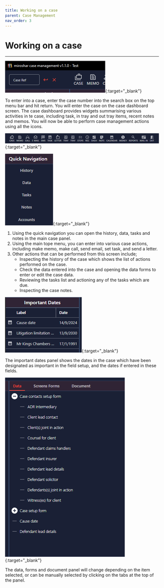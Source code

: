 ```yaml
---
title: Working on a case
parent: Case Management
nav_order: 3
---
```


# Working on a case

---

<!-- prettier-ignore -->
[![Case Ref Search](/assets/images/case-ref-search.png)](/assets/images/case-ref-search.png){:target="_blank"}

To enter into a case, enter the case number into the search box on the top menu bar and hit return.
You will enter the case on the case dashboard screen.
The case dashboard provides widgets summarising various activities in te case, including task, in tray and out tray items, recent notes and memos.
You will now be able to perform case management actions using all the icons.

<!-- prettier-ignore -->
[![Menu](/assets/images/menu.png)](/assets/images/menu.png){:target="_blank"}

<!-- prettier-ignore -->
[![Quick Navigation Menu](/assets/images/quick-navigation-menu.png)](/assets/images/quick-navigation-menu.png){:target="_blank"}

1. Using the quick navigation you can open the history, data, tasks and notes in the main case panel.
2. Using the main tope menu, you can enter into various case actions, including make memo, make call, send email, set task, and send a letter.
3. Other actions that can be performed from this screen include;
   - Inspecting the history of the case which shows the list of actions performed on the case.
   - Check the data entered into the case and opening the data forms to enter or edit the case data.
   - Reviewing the tasks list and actioning any of the tasks which are due.
   - Inspecting the case notes.

<!-- prettier-ignore -->
[![Important Dates](/assets/images/important-dates.png)](/assets/images/important-dates.png){:target="_blank"}

The important dates panel shows the dates in the case which have been designated as important in the field setup, and the dates if entered in these fields.

<!-- prettier-ignore -->
[![Data Forms Document](/assets/images/data-forms-document.png)](/assets/images/important-dates.png){:target="_blank"}

The data, forms and document panel will change depending on the item selected, or can be manually selected by clicking on the tabs at the top of the panel.
